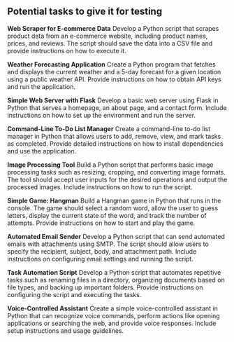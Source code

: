 ## Potential tasks to give it for testing

**Web Scraper for E-commerce Data**
Develop a Python script that scrapes product data from an e-commerce website, including product names, prices, and reviews. The script should save the data into a CSV file and provide instructions on how to execute it.

**Weather Forecasting Application**
Create a Python program that fetches and displays the current weather and a 5-day forecast for a given location using a public weather API. Provide instructions on how to obtain API keys and run the application.

**Simple Web Server with Flask**
Develop a basic web server using Flask in Python that serves a homepage, an about page, and a contact form. Include instructions on how to set up the environment and run the server.

**Command-Line To-Do List Manager**
Create a command-line to-do list manager in Python that allows users to add, remove, view, and mark tasks as completed. Provide detailed instructions on how to install dependencies and use the application.

**Image Processing Tool**
Build a Python script that performs basic image processing tasks such as resizing, cropping, and converting image formats. The tool should accept user inputs for the desired operations and output the processed images. Include instructions on how to run the script.

**Simple Game: Hangman**
Build a Hangman game in Python that runs in the console. The game should select a random word, allow the user to guess letters, display the current state of the word, and track the number of attempts. Provide instructions on how to start and play the game.

**Automated Email Sender**
Develop a Python script that can send automated emails with attachments using SMTP. The script should allow users to specify the recipient, subject, body, and attachment path. Include instructions on configuring email settings and running the script.

**Task Automation Script**
Develop a Python script that automates repetitive tasks such as renaming files in a directory, organizing documents based on file types, and backing up important folders. Provide instructions on configuring the script and executing the tasks.

**Voice-Controlled Assistant**
Create a simple voice-controlled assistant in Python that can recognize voice commands, perform actions like opening applications or searching the web, and provide voice responses. Include setup instructions and usage guidelines.
